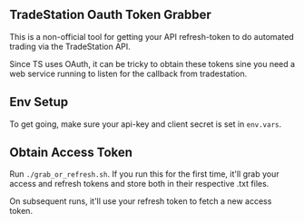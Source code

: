 TradeStation Oauth Token Grabber
--------------------------------

This is a non-official tool for getting your API refresh-token to do automated
trading via the TradeStation API.

Since TS uses OAuth, it can be tricky to obtain these tokens sine you need a 
web service running to listen for the callback from tradestation.

## Env Setup
To get going, make sure your api-key and client secret is set in `env.vars`. 

## Obtain Access Token 
Run `./grab_or_refresh.sh`. If you run this for the first time, it'll grab 
your access and refresh tokens and store both in their respective .txt files.

On subsequent runs, it'll use your refresh token to fetch a new access token.